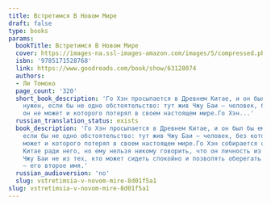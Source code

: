 ```yaml
---
title: Встретимся В Новом Мире
draft: false
type: books
params:
  bookTitle: Встретимся В Новом Мире
  cover: https://images-na.ssl-images-amazon.com/images/S/compressed.photo.goodreads.com/books/1668715859i/63128074.jpg
  isbn: '9785171528768'
  link: https://www.goodreads.com/book/show/63128074
  authors:
  - Ли Томоко
  page_count: '320'
  short_book_description: 'Го Хэн просыпается в Древнем Китае, и он был бы ему не
    нужен, если бы не одно обстоятельство: тут жив Чжу Баи — человек, без которого
    он не может и которого потерял в своем настоящем мире.Го Хэн...'
  russian_translation_status: exists
  book_description: 'Го Хэн просыпается в Древнем Китае, и он был бы ему не нужен,
    если бы не одно обстоятельство: тут жив Чжу Баи — человек, без которого он не
    может и которого потерял в своем настоящем мире.Го Хэн собирается остаться в Древнем
    Китае ради него, но ему нельзя никому говорить, что он личность из другого мира.Однако
    Чжу Баи не из тех, кто может сидеть спокойно и позволять оберегать себя. Неприятности
    — его второе имя.'
  russian_audioversion: 'no'
  slug: vstretimsia-v-novom-mire-8d01f5a1
slug: vstretimsia-v-novom-mire-8d01f5a1
---
```

